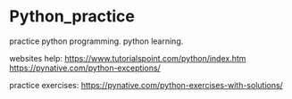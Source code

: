 # Python_practice
practice python programming.
python learning.

websites help:
https://www.tutorialspoint.com/python/index.htm
https://pynative.com/python-exceptions/


practice exercises:
https://pynative.com/python-exercises-with-solutions/
